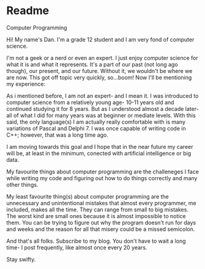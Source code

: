 # Readme
Computer Programming

Hi! My name's Dan. I'm a grade 12 student and I am very fond of computer science. 

I'm not a geek or a nerd or even an expert. I just enjoy computer science for what it is and what it represents. It's a part of our past (not long ago though), our present, and our future. Without it, we wouldn't be where we are now. This got off topic very quickly, so...boom! Now I'll be mentioning my experience: 

As i mentioned before, I am not an expert- and I mean it. I was introduced to computer science from a relatively young age- 10-11 years old and continued studying it for 8 years. But as I understood almost a decade later- all of what I did for many years was at beginner or mediate levels. With this said, the only language(s) I am actually really comfortable with is many variations of Pascal and Delphi 7. I was once capable of writing code in C++; however, that was a long time ago. 

I am moving towards this goal and I hope that in the near future my career will be, at least in the minimum, conected with artificial intelligence or big data. 

My favourite things about computer programming are the challeneges I face while writing my code and figuring out how to do things correctly and many other things. 

My least favourite thing(s) about computer programming are the unnecessary and unintentional mistakes that almost every programmer, me included, makes all the time. They can range from small to big mistakes. The worst kind are small ones because it is almost impossible to notice them. You can be trying to figure out why the program doesn't run for days and weeks and the reason for all that misery could be a missed semicolon. 

And that's all folks. Subscribe to my blog. You don't have to wait a long time- I post frequently, like almost once every 20 years. 

Stay swifty. 
